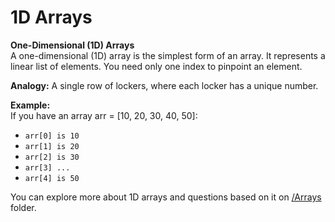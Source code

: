 # 1D Arrays  

**One-Dimensional (1D) Arrays**  
A one-dimensional (1D) array is the simplest form of an array. It represents a linear list of elements. You need only one index to pinpoint an element.  

**Analogy:** A single row of lockers, where each locker has a unique number.

**Example:**  
If you have an array arr = [10, 20, 30, 40, 50]:  
* `arr[0] is 10`
* `arr[1] is 20`
* `arr[2] is 30`
* `arr[3] ...`
* `arr[4] is 50`  

You can explore more about 1D arrays and questions based on it on [/Arrays](./1DArray/README.md) folder.  